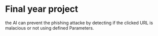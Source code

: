 # Final year project

the AI can prevent the phishing attacke by detecting if the clicked URL is malacious or not using defined Parameters.
